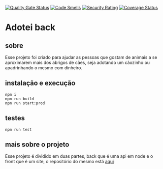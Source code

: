 [![Quality Gate Status](https://sonarcloud.io/api/project_badges/measure?project=Angu-chuleta_Adotei-back&metric=alert_status)](https://sonarcloud.io/dashboard?id=Angu-chuleta_Adotei-back)
[![Code Smells](https://sonarcloud.io/api/project_badges/measure?project=Angu-chuleta_Adotei-back&metric=code_smells)](https://sonarcloud.io/dashboard?id=Angu-chuleta_Adotei-back)
[![Security Rating](https://sonarcloud.io/api/project_badges/measure?project=Angu-chuleta_Adotei-back&metric=security_rating)](https://sonarcloud.io/dashboard?id=Angu-chuleta_Adotei-back)
[![Coverage Status](https://coveralls.io/repos/github/Angu-chuleta/Adotei-back/badge.svg?branch=dev)](https://coveralls.io/github/Angu-chuleta/Adotei-back?branch=dev)

# Adotei back

## sobre

Esse projeto foi criado para ajudar as pessoas que gostam de animais a se aproximarem mais dos abrigos de cães, seja adotando um cãozinho ou apadrinhando o mesmo com dinheiro.

## instalação e execução

```shell
npm i
npm run build
npm run start:prod
```

## testes

```shell
npm run test
```

## mais sobre o projeto

Esse projeto é dividido em duas partes, back que é uma api em node e o front que é um site, o repositório do mesmo está [aqui](https://github.com/Angu-chuleta/Adotei-front)

